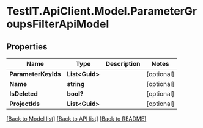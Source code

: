 # TestIT.ApiClient.Model.ParameterGroupsFilterApiModel

## Properties

Name | Type | Description | Notes
------------ | ------------- | ------------- | -------------
**ParameterKeyIds** | **List&lt;Guid&gt;** |  | [optional] 
**Name** | **string** |  | [optional] 
**IsDeleted** | **bool?** |  | [optional] 
**ProjectIds** | **List&lt;Guid&gt;** |  | [optional] 

[[Back to Model list]](../README.md#documentation-for-models) [[Back to API list]](../README.md#documentation-for-api-endpoints) [[Back to README]](../README.md)

